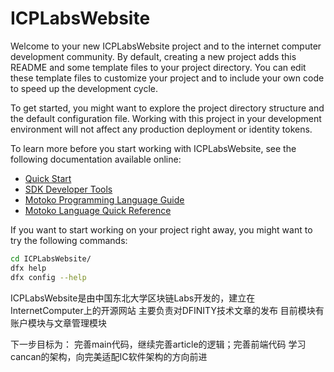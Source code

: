 # ICPLabsWebsite

Welcome to your new ICPLabsWebsite project and to the internet computer development community. By default, creating a new project adds this README and some template files to your project directory. You can edit these template files to customize your project and to include your own code to speed up the development cycle.

To get started, you might want to explore the project directory structure and the default configuration file. Working with this project in your development environment will not affect any production deployment or identity tokens.

To learn more before you start working with ICPLabsWebsite, see the following documentation available online:

- [Quick Start](https://sdk.dfinity.org/docs/quickstart/quickstart-intro.html)
- [SDK Developer Tools](https://sdk.dfinity.org/docs/developers-guide/sdk-guide.html)
- [Motoko Programming Language Guide](https://sdk.dfinity.org/docs/language-guide/motoko.html)
- [Motoko Language Quick Reference](https://sdk.dfinity.org/docs/language-guide/language-manual.html)

If you want to start working on your project right away, you might want to try the following commands:

```bash
cd ICPLabsWebsite/
dfx help
dfx config --help
```

ICPLabsWebsite是由中国东北大学区块链Labs开发的，建立在InternetComputer上的开源网站
主要负责对DFINITY技术文章的发布
目前模块有账户模块与文章管理模块

下一步目标为：
完善main代码，继续完善article的逻辑；完善前端代码
学习cancan的架构，向完美适配IC软件架构的方向前进
